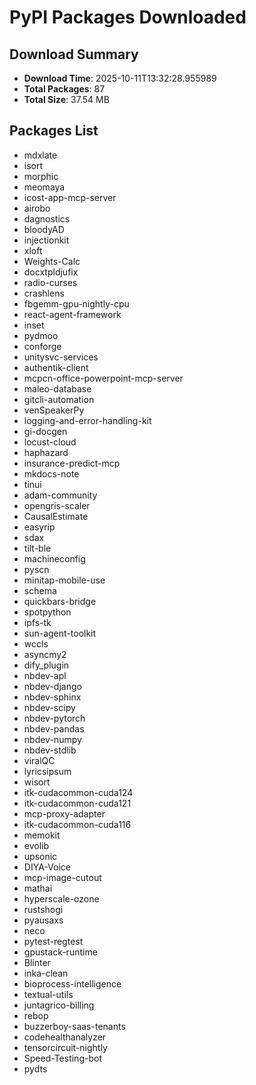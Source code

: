 # PyPI Packages Downloaded

## Download Summary
- **Download Time**: 2025-10-11T13:32:28.955989
- **Total Packages**: 87
- **Total Size**: 37.54 MB

## Packages List
- mdxlate
- isort
- morphic
- meomaya
- icost-app-mcp-server
- airobo
- dagnostics
- bloodyAD
- injectionkit
- xloft
- Weights-Calc
- docxtpldjufix
- radio-curses
- crashlens
- fbgemm-gpu-nightly-cpu
- react-agent-framework
- inset
- pydmoo
- conforge
- unitysvc-services
- authentik-client
- mcpcn-office-powerpoint-mcp-server
- maleo-database
- gitcli-automation
- venSpeakerPy
- logging-and-error-handling-kit
- gi-docgen
- locust-cloud
- haphazard
- insurance-predict-mcp
- mkdocs-note
- tinui
- adam-community
- opengris-scaler
- CausalEstimate
- easyrip
- sdax
- tilt-ble
- machineconfig
- pyscn
- minitap-mobile-use
- schema
- quickbars-bridge
- spotpython
- ipfs-tk
- sun-agent-toolkit
- wccls
- asyncmy2
- dify_plugin
- nbdev-apl
- nbdev-django
- nbdev-sphinx
- nbdev-scipy
- nbdev-pytorch
- nbdev-pandas
- nbdev-numpy
- nbdev-stdlib
- viralQC
- lyricsipsum
- wisort
- itk-cudacommon-cuda124
- itk-cudacommon-cuda121
- mcp-proxy-adapter
- itk-cudacommon-cuda116
- memokit
- evolib
- upsonic
- DIYA-Voice
- mcp-image-cutout
- mathai
- hyperscale-ozone
- rustshogi
- pyausaxs
- neco
- pytest-regtest
- gpustack-runtime
- Blinter
- inka-clean
- bioprocess-intelligence
- textual-utils
- juntagrico-billing
- rebop
- buzzerboy-saas-tenants
- codehealthanalyzer
- tensorcircuit-nightly
- Speed-Testing-bot
- pydts
